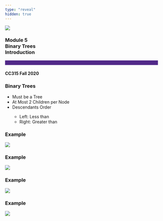 ```yaml
---
type: "reveal"
hidden: true
---
```


<section>
<img class="stretch plain" src="/images/core-logo-on-white.png">
<h3> Module 5 <br> Binary Trees <br> Introduction</h3>
<hr style="height:15px;color:512888;background-color:512888;">
<h4>CC315 Fall 2020</h4>
</section> 

<section>
<h3>Binary Trees</h3>
<ul>
<li>Must be a Tree</li>
<li>At Most 2 Children per Node</li>
<li>Descendants Order</li>
<ul>
<li>Left: Less than</li>
<li>Right: Greater than</li>
</ul>
</ul>
</section>

<section>
<h3>Example</h3>
<img class="stretch plain" src="/images/315_4.6_binTree.svg">
</section> 

<section>
<h3>Example</h3>
<img class="stretch plain" src="/images/315_4.6_binTree1.svg">
</section> 

<section>
<h3>Example</h3>
<img class="stretch plain" src="/images/315_4.6_binTree2.svg">
</section> 

<section>
<h3>Example</h3>
<img class="stretch plain" src="/images/315_4.6_binTree3.svg">
</section> 